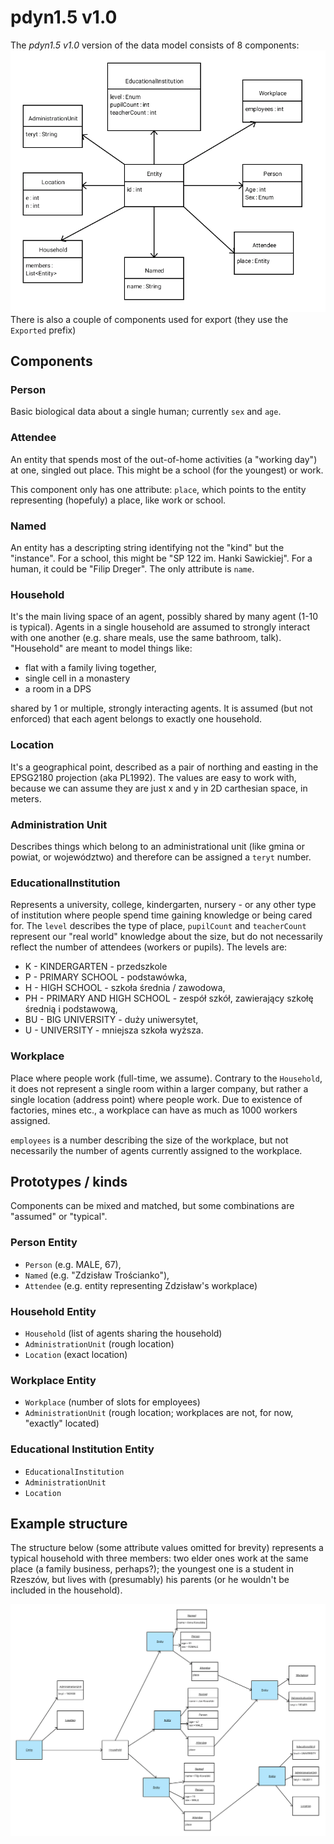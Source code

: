 # pdyn1.5 v1.0

The _pdyn1.5 v1.0_ version of the data model consists of 8 components:
![components diagram](img/components.png)
There is also a couple of components used for export
(they use the `Exported` prefix)

## Components

### Person
Basic biological data about a single human; currently `sex` and `age`.

### Attendee

An entity that spends most of the out-of-home activities (a "working day")
at one, singled out place. This might be a school (for the youngest) or work.

This component only has one attribute: `place`, which points to the entity
representing (hopefuly) a place, like work or school.

### Named

An entity has a descripting string identifying not the "kind" but the "instance".
For a school, this might be "SP 122 im. Hanki Sawickiej". For a human, it could 
be "Filip Dreger". The only attribute is `name`.

### Household

It's the main living space of an agent, possibly shared by many agent (1-10 is typical). Agents
in a single household are assumed to strongly interact with one another (e.g. share meals, use
the same bathroom, talk). "Household" are meant to model things like:

- flat with a family living together,
- single cell in a monastery
- a room in a DPS
 
shared by 1 or multiple, strongly interacting agents. It is assumed
(but not enforced) that each agent belongs to exactly one household.

### Location

It's a geographical point, described as a pair of northing and easting in the EPSG2180 projection
(aka PL1992). The values are easy to work with, because we can assume they are just x and y in 2D carthesian space,
in meters.

### Administration Unit

Describes things which belong to an administrational unit (like gmina or powiat, or województwo)
and therefore can be assigned a `teryt` number.

### EducationalInstitution

Represents a university, college, kindergarten, nursery - or any other type of institution where
people spend time gaining knowledge or being cared for. The `level` describes the type of place, `pupilCount`
and `teacherCount` represent our "real world" knowledge about the size, but do not necessarily
reflect the number of attendees (workers or pupils). The levels are:

- K - KINDERGARTEN - przedszkole
- P - PRIMARY SCHOOL - podstawówka,
- H - HIGH SCHOOL - szkoła średnia / zawodowa,
- PH - PRIMARY AND HIGH SCHOOL - zespół szkół, zawierający szkołę średnią i podstawową,
- BU - BIG UNIVERSITY - duży uniwersytet,
- U - UNIVERSITY - mniejsza szkoła wyższa.

### Workplace

Place where people work (full-time, we assume). Contrary to the `Household`, it does not represent
a single room within a larger company, but rather a single location (address point) where people
work. Due to existence of factories, mines etc., a workplace can have as much as 1000 workers assigned.

`employees` is a number describing the size of the workplace, but not necessarily the number of agents
currently assigned to the workplace.
 
## Prototypes / kinds

Components can be mixed and matched, but some combinations are "assumed" or "typical".

### Person Entity

- `Person` (e.g. MALE, 67),
- `Named` (e.g. "Zdzisław Trościanko"),
- `Attendee` (e.g. entity representing Zdzisław's workplace)

### Household Entity

- `Household` (list of agents sharing the household)
- `AdministrationUnit` (rough location)
- `Location` (exact location)

### Workplace Entity

- `Workplace` (number of slots for employees)
- `AdministrationUnit` (rough location; workplaces are not, for now, "exactly" located)

### Educational Institution Entity

- `EducationalInstitution`
- `AdministrationUnit`
- `Location`

## Example structure

The structure below (some attribute values omitted for brevity) represents a typical 
household with three members: two elder ones work at the same place (a family business, perhaps?);
the youngest one is a student in Rzeszów, but lives with (presumably) his parents (or he wouldn't
be included in the household).

![components diagram](img/prototypes.png)
